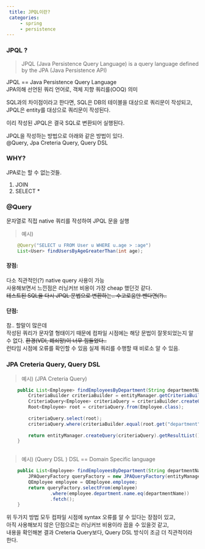 ```yaml
---
 title: JPQL이란?
 categories:
     - spring
     - persistence
---
```





### JPQL ?
> JPQL (Java Persistence Query Language) is a query language defined by the JPA (Java Persistence API)

JPQL == Java Persistence Query Language <br>
JPA의해 선언된 쿼리 언어로, 객체 지향 쿼리를(OOQ) 의미 <br>

SQL과의 차이점이라고 한다면, SQL은 DB의 테이블을 대상으로 쿼리문이 작성되고, <br>
JPQL은 entity를 대상으로 쿼리문이 작성된다. <br>

이리 작성된 JPQL은 결국 SQL로 변환되어 실행된다. <br>

JPQL을 작성하는 방법으로 아래와 같은 방법이 있다. <br>
@Query, Jpa Creteria Query, Query DSL <br>


### WHY?
JPA로는 할 수 없는것들.
1. JOIN
2. SELECT *


### @Query
문자열로 직접 native 쿼리를 작성하여 JPQL 문을 실행
> 예시) 
``` java 
    @Query("SELECT u FROM User u WHERE u.age > :age")
    List<User> findUsersByAgeGreaterThan(int age);
```

#### 장점: 
다소 직관적인(?) native query 사용이 가능 <br>
사용해보면서 느낀점은 러닝커브 비용이 가장 cheap 했던것 같다.<br>
~~테스트된 SQL을 다시 JPQL 문법으로 변환하는.. 수고로움만 뺀다면(?)..~~ <br>

#### 단점: 
참.. 할말이 많은데<br>
작성된 쿼리가 문자열 형태이기 때문에 컴파일 시점에는 해당 문법이 잘못되었는지 알 수 없다. ~~환경(VDI, 폐쇠망)이 너무 힘들었다..~~<br>
런타임 시점에 오류를 확인할 수 있음 실제 쿼리를 수행할 때 비로소 알 수 있음. <br>


### JPA Creteria Query, Query DSL
> 예시)  (JPA Creteria Query)
``` java
    public List<Employee> findEmployeesByDepartment(String departmentName) {
        CriteriaBuilder criteriaBuilder = entityManager.getCriteriaBuilder();
        CriteriaQuery<Employee> criteriaQuery = criteriaBuilder.createQuery(Employee.class);
        Root<Employee> root = criteriaQuery.from(Employee.class);
        
        criteriaQuery.select(root);
        criteriaQuery.where(criteriaBuilder.equal(root.get("department").get("name"), departmentName));
        
        return entityManager.createQuery(criteriaQuery).getResultList();
    }
    
```

> 예시) (Query DSL )
DSL == Domain Specific language
``` java 
    public List<Employee> findEmployeesByDepartment(String departmentName) {
        JPAQueryFactory queryFactory = new JPAQueryFactory(entityManager);
        QEmployee employee = QEmployee.employee;
        return queryFactory.selectFrom(employee)
                .where(employee.department.name.eq(departmentName))
                .fetch();
    }
```

위 두가지 방법 모두 컴파일 시점에 syntax 오류를 알 수 있다는 장점이 있고, <br>
아직 사용해보지 않은 단점으로는 러닝커브 비용이라 꼽을 수 있을것 같고, <br>
내용을 확인해본 결과 Creteria Query보다, Query DSL 방식이 조금 더 직관적이라 한다.<br>




